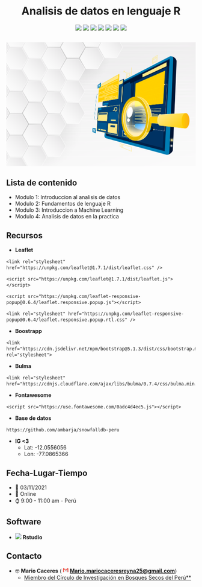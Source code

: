 <h1 align="center"><strong>Analisis de datos en lenguaje R</strong></h1>

<table align="center">
 <p align = "center">
   <a href="https://www.linkedin.com/in/antonybarja/"><img src="https://img.shields.io/badge/Autor-Antony%20Barja-lightgrey?style=for-the-badge"></a> <a href="https://github.com/ambarja/Buenas-practicas-con-QGIS/discussions/new"><img src="https://img.shields.io/badge/discusión-participa-brightgreen?style=for-the-badge&logo=githubhref="/></a>
   <a href="https://www.linkedin.com/in/antonybarja/"><img src="https://img.shields.io/badge/linkedin-%230077B5.svg?&style=for-the-badge&logo=linkedin&logoColor=white"/></a>
   <a href="https://twitter.com/antony_barja"><img src="https://img.shields.io/badge/twitter-%231DA1F2.svg?&style=for-the-badge&logo=twitter&logoColor=white"/></a>
   <a href="https://www.youtube.com/channel/UCuWvYTTYCZBmbDoEbsY2MSw"><img src="https://img.shields.io/badge/youtube-%23FF0000.svg?&style=for-the-badge&logo=youtube&logoColor=white"/></a>
   <a href="https://github.com/ambarja/WebMapping-Taller/stargazers"><img src="https://img.shields.io/github/stars/ambarja/WebMapping-Taller?style=for-the-badge"/></a>
   <a href="https://github.com/ambarja/WebMapping-Taller/fork?fragment=1"><img src="https://img.shields.io/github/forks/ambarja/WebMapping-Taller?style=for-the-badge"/></a>
   
 </p>
</table>


![img](./img/Imagem.png)

## **Lista de contenido**
 - Modulo 1: Introduccion al analisis de datos  
 - Modulo 2: Fundamentos de lenguaje R 
 - Modulo 3: Introduccion a Machine Learning
 - Modulo 4: Analisis de datos en la practica 
  

## **Recursos**

- **Leaflet**

```
<link rel="stylesheet" href="https://unpkg.com/leaflet@1.7.1/dist/leaflet.css" />
```
```
<script src="https://unpkg.com/leaflet@1.7.1/dist/leaflet.js"></script>
```
```
<script src="https://unpkg.com/leaflet-responsive-popup@0.6.4/leaflet.responsive.popup.js"></script>
```
```    
<link rel="stylesheet" href="https://unpkg.com/leaflet-responsive-popup@0.6.4/leaflet.responsive.popup.rtl.css" />
```

- **Boostrapp** 

```
<link href="https://cdn.jsdelivr.net/npm/bootstrap@5.1.3/dist/css/bootstrap.min.css" rel="stylesheet">

```
- **Bulma**

```
<link rel="stylesheet" href="https://cdnjs.cloudflare.com/ajax/libs/bulma/0.7.4/css/bulma.min.css">

```
- **Fontawesome**

```
<script src="https://use.fontawesome.com/0adc4d4ec5.js"></script>
```

- **Base de datos**

```
https://github.com/ambarja/snowfalldb-peru
```
- **IG <3**
  * Lat: -12.0556056
  * Lon: -77.0865366

## **Fecha-Lugar-Tiempo**

 * 📅 03/11/2021
 * 🔵 Online
 * ⌚ 9:00 - 11:00 am - Perú

## **Software**

 
 * <img src="https://upload.wikimedia.org/wikipedia/commons/d/d0/RStudio_logo_flat.svg" height=14> **Rstudio**
 

## **Contacto**

* 🤓 **Mario Caceres** ( <img src="https://raw.githubusercontent.com/ambarja/Buenas-practicas-con-QGIS/main/img/email.png" height=14> <b>Mario.mariocaceresreyna25@gmail.com</b>)
  - [Miembro del Círculo de Investigación en Bosques Secos del Perú**](https://www.facebook.com/CIBOSEC)
  